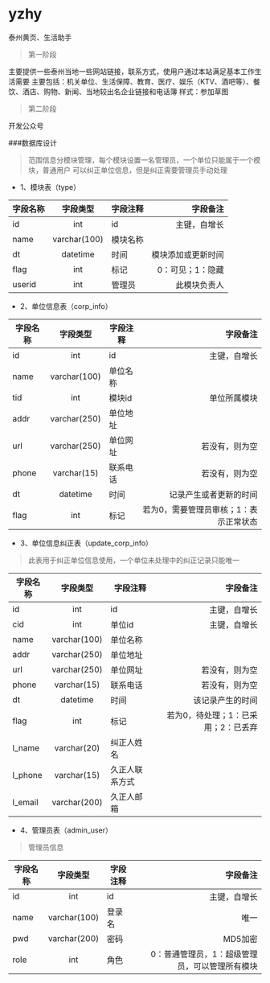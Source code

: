 # yzhy
泰州黄页、生活助手

>第一阶段

主要提供一些泰州当地一些网站链接，联系方式，使用户通过本站满足基本工作生活需要
主要包括：机关单位、生活保障、教育、医疗、娱乐（KTV、酒吧等）、餐饮、酒店、购物、新闻、当地较出名企业链接和电话簿
样式：参加草图

>第二阶段

开发公众号

###数据库设计

>范围信息分模块管理，每个模块设置一名管理员，一个单位只能属于一个模块，普通用户
>可以纠正单位信息，但是纠正需要管理员手动处理

* 1、模块表（type）

|字段名称|字段类型|字段注释|字段备注|
|--------|:--------:|--------|--------:|
|id|int|id|主键，自增长|
|name|varchar(100)|模块名称||
|dt|datetime|时间|模块添加或更新时间|
|flag|int|标记|0：可见；1：隐藏|
|userid|int|管理员|此模块负责人|

* 2、单位信息表（corp_info）

|字段名称|字段类型|字段注释|字段备注|
|--------|:--------:|--------|--------:|
|id|int|id|主键，自增长|
|name|varchar(100)|单位名称||
|tid|int|模块id|单位所属模块|
|addr|varchar(250)|单位地址||
|url|varchar(250)|单位网址|若没有，则为空|
|phone|varchar(15)|联系电话|若没有，则为空|
|dt|datetime|时间|记录产生或者更新的时间|
|flag|int|标记|若为0，需要管理员审核；1：表示正常状态|

* 3、单位信息纠正表（update_corp_info）

>此表用于纠正单位信息使用，一个单位未处理中的纠正记录只能唯一

|字段名称|字段类型|字段注释|字段备注|
|--------|:--------:|--------|--------:|
|id|int|id|主键，自增长|
|cid|int|单位id|主键，自增长|
|name|varchar(100)|单位名称||
|addr|varchar(250)|单位地址||
|url|varchar(250)|单位网址|若没有，则为空|
|phone|varchar(15)|联系电话|若没有，则为空|
|dt|datetime|时间|该记录产生的时间|
|flag|int|标记|若为0，待处理；1：已采用；2：已丢弃|
|l_name|varchar(20)|纠正人姓名||
|l_phone|varchar(15)|久正人联系方式||
|l_email|varchar(200)|久正人邮箱||

* 4、管理员表（admin_user）

>管理员信息

|字段名称|字段类型|字段注释|字段备注|
|--------|:--------:|--------|--------:|
|id|int|id|主键，自增长|
|name|varchar(100)|登录名|唯一|
|pwd|varchar(200)|密码|MD5加密|
|role|int|角色|0：普通管理员，1：超级管理员，可以管理所有模块|
